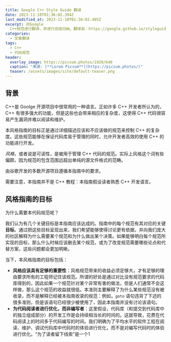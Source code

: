 ```yaml
---
title: Google C++ Style Guide 翻译
date: 2023-11-10T01:36:02.394Z
last_modified_at: 2023-11-10T01:36:02.405Z
excerpt: 对Google
  C++规范进行翻译，并进行总结归纳。翻译自：https://google.github.io/styleguide/cppguide.html。
categories:
  - 文章翻译
tags:
  - C++
  - 代码规范
header:
  overlay_image: https://picsum.photos/1920/640
  caption: "来源: [**Lorem Picsum**](https://picsum.photos/)"
  teaser: /assets/images/site/default-teaser.png
---
```

## 背景

C++是 Goolge 开源项目中很常用的一种语言。正如许多 C++ 开发者所认为的，C++ 有很多强大的功能，但是这些也会带来相应的复杂度，这使得 C++ 代码很容易产生漏洞并难以阅读和维护。

本风格指南的目标正是通过详细描述应该和不应该做的规范来控制 C++ 的复杂度。这些规范能够在保证代码库易于管理的同时，允许开发者高效的使用 C++ 的功能进行开发。

*风格*，或者说是可读性，是被用于管理 C++ 代码的规范。实际上风格这个词有些偏颇，因为规范的包含范围远超出单纯的源文件格式的范畴。

由谷歌开发的多数开源项目遵循本指南中的要求。

需要注意，本指南并不是 C++ 教程：本指南假设读者熟悉 C++ 开发语言。

## 风格指南的目标

为什么需要本代码规范呢？

我们认为有几个关键目标是本指南应该达成的。指南中的每个规范有其对应的关键**目标**。通过把这些目标呈现出来，我们希望能够使得讨论更有依据，并向我们庞大的社区解释为什么需要某个规范和为什么做出某个决策。如果能够明白每个规范所实现的目标，那么什么时候应该删去某个规范，或为了改变规范需要哪些论点和代替方案，这些问题都会更加明晰。

当下，本风格指南的目标包括：

- **风格应该具有足够的重要性**：风格规范带来的收益必须足够大，才有足够的理由要求所有的工程师记住该规范。所谓的好处是通过对比没有规范要求的代码库得到的，因此如果一个规范针对某个非常有害的做法，但是人们通常不会这样做，那么这个规范的收益就很低。本准则主要解释了为什么某些规范没有被收录，而不是解释已经被本指南收录的规范：例如，`goto` 语句违背了下述的很多准则，但是该语句已经很少被使用了，因此本指南并没有讨论该语句。
- **为代码阅读者进行优化，而非编写者**：这里假设，代码库（和提交到代码库中的独立组成部分）的开发工作是会持续相当长的时间的。这就导致，花费在代码阅读上的时间多于代码编写的时间。我们明确为了平均水平的软件工程在阅读、维护、调试代码库中代码时的体验进行优化，而不是对编写代码时的体验进行优化。“为了读者留下线索”是一个1




































































































